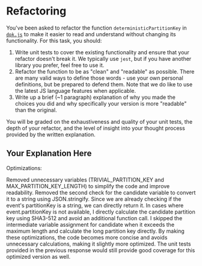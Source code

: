 # Refactoring

You've been asked to refactor the function `deterministicPartitionKey` in [`dpk.js`](dpk.js) to make it easier to read and understand without changing its functionality. For this task, you should:

1. Write unit tests to cover the existing functionality and ensure that your refactor doesn't break it. We typically use `jest`, but if you have another library you prefer, feel free to use it.
2. Refactor the function to be as "clean" and "readable" as possible. There are many valid ways to define those words - use your own personal definitions, but be prepared to defend them. Note that we do like to use the latest JS language features when applicable.
3. Write up a brief (~1 paragraph) explanation of why you made the choices you did and why specifically your version is more "readable" than the original.

You will be graded on the exhaustiveness and quality of your unit tests, the depth of your refactor, and the level of insight into your thought process provided by the written explanation.

## Your Explanation Here

Optimizations:

Removed unnecessary variables (TRIVIAL_PARTITION_KEY and MAX_PARTITION_KEY_LENGTH) to simplify the code and improve readability.
Removed the second check for the candidate variable to convert it to a string using JSON.stringify. Since we are already checking if the event's partitionKey is a string, we can directly return it.
In cases where event.partitionKey is not available, I directly calculate the candidate partition key using SHA3-512 and avoid an additional function call.
I skipped the intermediate variable assignment for candidate when it exceeds the maximum length and calculate the long partition key directly.
By making these optimizations, the code becomes more concise and avoids unnecessary calculations, making it slightly more optimized. The unit tests provided in the previous response would still provide good coverage for this optimized version as well.








